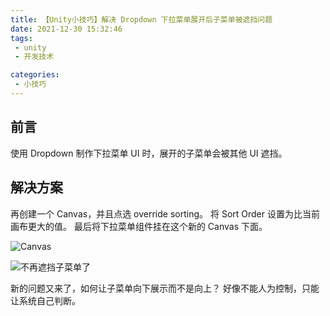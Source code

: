 ```yaml
---
title: 【Unity小技巧】解决 Dropdown 下拉菜单展开后子菜单被遮挡问题
date: 2021-12-30 15:32:46
tags:
 - unity
 - 开发技术

categories:
 - 小技巧
---
```

## 前言
使用 Dropdown 制作下拉菜单 UI 时，展开的子菜单会被其他 UI 遮挡。

## 解决方案
再创建一个 Canvas，并且点选 override sorting。
将 Sort Order 设置为比当前画布更大的值。
最后将下拉菜单组件挂在这个新的 Canvas 下面。

![Canvas](https://pic.imgdb.cn/item/61cd61012ab3f51d91a50ce5.jpg)

![不再遮挡子菜单了](https://pic.imgdb.cn/item/61cd61852ab3f51d91a5754d.jpg)

新的问题又来了，如何让子菜单向下展示而不是向上？
好像不能人为控制，只能让系统自己判断。